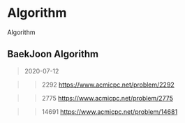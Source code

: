 # Algorithm
Algorithm

## BaekJoon Algorithm

> 2020-07-12

>> 2292
>> https://www.acmicpc.net/problem/2292

>> 2775
>> https://www.acmicpc.net/problem/2775

>> 14691
>> https://www.acmicpc.net/problem/14681
